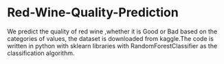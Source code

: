 # Red-Wine-Quality-Prediction
We predict the quality of red wine ,whether it is Good or Bad based on the categories of values, the dataset is downloaded from kaggle.The code is written in python with sklearn libraries with RandomForestClassifier as the classification algorithm.

